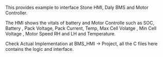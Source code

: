 This provides example to interface Stone HMI, Daly BMS and Motor Controller.

The HMI shows the vitals of battery and Motor Controlle such as SOC, Battery , Pack Voltage, Pack Current, Temp, Max Cell Volatge , Min Cell Voltage ,
Motor Speed RH and LH and Temperature.

Check Actual Implementation at BMS_HMI -> Project, all the C files here contains the logic and interface.
